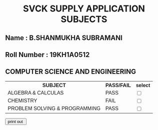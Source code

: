 <html>
<head>
<style>
#customers {
  font-family: Arial, Helvetica, sans-serif;
  border-collapse: collapse;
  width: 100%;
}

#customers td, #customers th {
  border: 1px solid #ddd;
  padding: 8px;
}

#customers tr:nth-child(even){background-color: #f2f2f2;}

#customers tr:hover {background-color: #ddd;}

#customers th {
  padding-top: 12px;
  padding-bottom: 12px;
  text-align: left;
  background-color: RED;
  color: white;
}
</style>
</head>
<body>
<h1 align="center"> SVCK SUPPLY APPLICATION SUBJECTS </h1>
<h2> Name : <bold>B.SHANMUKHA SUBRAMANI</bold> </h2>
<h2> Roll Number : 19KH1A0512</h2>
<h2> COMPUTER SCIENCE AND ENGINEERING</h2>
<table id="customers">
  <tr>
    <th>SUBJECT</th>
    <th>PASS/FAIL</th>
    <th>select</th>
  </tr>
  <tr>
    <td>ALGEBRA & CALCULAS</td>
    <td>PASS</td>
    <td>  <input type="checkbox" id="male" name="gender" value="male"></td>
  </tr>
  <tr>
    <td> CHEMISTRY</td>
    <td>FAIL</td>
    <td>  <input type="checkbox" id="male" name="gender" value="male"></td>
  </tr>
  <tr>
    <td>PROBLEM SOLVING & PROGRAMMING</td>
    <td>PASS</td>
    <td>  <input type="checkbox" id="male" name="gender" value="male"></td>
  </tr>
</table>
	<p><input type="button" onclick='window.print()' value="print out "/></p>
</body>
</html>
